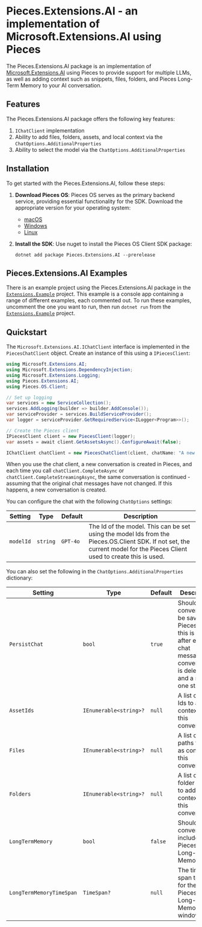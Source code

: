 # Pieces.Extensions.AI - an implementation of Microsoft.Extensions.AI using Pieces

The Pieces.Extensions.AI package is an implementation of [Microsoft.Extensions.AI](https://www.nuget.org/packages/Microsoft.Extensions.AI/) using Pieces to provide support for multiple LLMs, as well as adding context such as snippets, files, folders, and Pieces Long-Term Memory to your AI conversation.

## Features

The Pieces.Extensions.AI package offers the following key features:

1. `IChatClient` implementation
1. Ability to add files, folders, assets, and local context via the `ChatOptions.AdditionalProperties`
1. Ability to select the model via the `ChatOptions.AdditionalProperties`

## Installation

To get started with the Pieces.Extensions.AI, follow these steps:

1. **Download Pieces OS**: Pieces OS serves as the primary backend service, providing essential functionality for the SDK. Download the appropriate version for your operating system:
   - [macOS](https://docs.pieces.app/installation-getting-started/macos) 
   - [Windows](https://docs.pieces.app/installation-getting-started/windows) 
   - [Linux](https://docs.pieces.app/installation-getting-started/linux)

1. **Install the SDK**: Use nuget to install the Pieces OS Client SDK package:

   ```shell
   dotnet add package Pieces.Extensions.AI --prerelease
   ```

## Pieces.Extensions.AI Examples

There is an example project using the Pieces.Extensions.AI package in the [`Extensions.Example`](https://github.com/pieces-app/pieces-os-client-sdk-for-csharp/tree/main/src/Extensions.Example/Program.cs) project. This example is a console app containing a range of different examples, each commented out. To run these examples, uncomment the one you want to run, then run `dotnet run` from the [`Extensions.Example`](https://github.com/pieces-app/pieces-os-client-sdk-for-csharp/tree/main/src/Extensions.Example) project.

## Quickstart

The `Microsoft.Extensions.AI.IChatClient` interface is implemented in the `PiecesChatClient` object. Create an instance of this using a `IPiecesClient`:

```csharp
using Microsoft.Extensions.AI;
using Microsoft.Extensions.DependencyInjection;
using Microsoft.Extensions.Logging;
using Pieces.Extensions.AI;
using Pieces.OS.Client;

// Set up logging
var services = new ServiceCollection();
services.AddLogging(builder => builder.AddConsole());
var serviceProvider = services.BuildServiceProvider();
var logger = serviceProvider.GetRequiredService<ILogger<Program>>();

// Create the Pieces client
IPiecesClient client = new PiecesClient(logger);
var assets = await client.GetAssetsAsync().ConfigureAwait(false);

IChatClient chatClient = new PiecesChatClient(client, chatName: "A new chat", logger: logger);
```

When you use the chat client, a new conversation is created in Pieces, and each time you call `chatClient.CompleteAsync` or `chatClient.CompleteStreamingAsync`, the same conversation is continued - assuming that the original chat messages have not changed. If this happens, a new conversation is created.

You can configure the chat with the following `ChatOptions` settings:

| Setting   | Type     | Default  | Description |
| --------- | -------- | -------- | ----------- |
| `modelId` | `string` | `GPT-4o` | The Id of the model. This can be set using the model Ids from the Pieces.OS.Client SDK. If not set, the current model for the Pieces Client used to create this is used. |

You can also set the following in the `ChatOptions.AdditionalProperties` dictionary:

| Setting                  | Type                   | Default  | Description |
| ------------------------ | ---------------------- | -------- | ----------- |
| `PersistChat`            | `bool`                 | `true`   | Should the conversation be saved in Pieces? If this is false, after each chat message, the conversation is deleted and a new one started. |
| `AssetIds`               | `IEnumerable<string>?` | `null`   | A list of asset Ids to add as context to this conversation. |
| `Files`                  | `IEnumerable<string>?` | `null`   | A list of file paths to add as context to this conversation. |
| `Folders`                | `IEnumerable<string>?` | `null`   | A list of folder paths to add as context to this conversation. |
| `LongTermMemory`         | `bool`                 | `false`  | Should this conversation include Pieces Long-Term Memory. |
| `LongTermMemoryTimeSpan` | `TimeSpan?`            | `null`   | The time span to use for the Pieces Long-Term Memory window. |
